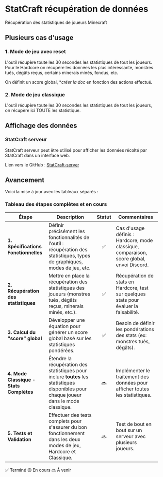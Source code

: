 # StatCraft récupération de données

Récupération des statistiques de joueurs Minecraft

## Plusieurs cas d'usage
### 1. Mode de jeu avec reset
L'outil récupère toute les 30 secondes les statistiques de tout les joueurs. Pour le Hardcore on récupère les
données les plus intéressante, monstres tués, dégâts reçus, certains minerais minés, fondus, etc.

On définit un score global, **créer la doc* en fonction des actions effectué.

### 2. Mode de jeu classique
L'outil récupère toute les 30 secondes les statistiques de tout les joueurs, on récupère ici TOUTE les
statistique.

## Affichage des données
### StatCraft serveur 

StatCraft serveur peut être utilisé pour afficher les données récolté par StatCraft dans un interface web.

Lien vers le GitHub : [StatCraft-server](https://github.com/Loutreee/StatCraft)

## Avancement

Voici la mise à jour avec les tableaux séparés :

### Tableau des étapes complètes et en cours

| **Étape**                                  | **Description**                                                                                                                                           | **Statut**            | **Commentaires**                                                                                                  |
|--------------------------------------------|-----------------------------------------------------------------------------------------------------------------------------------------------------------|:-----------------------:|--------------------------------------------------------------------------------------------------------------------|
| **1. Spécifications Fonctionnelles**       | Définir précisément les fonctionnalités de l'outil : récupération des statistiques, types de graphiques, modes de jeu, etc.                                  | ✅ | Cas d'usage définis : Hardcore, mode classique, comparaison, score global, envoi Discord.                         |
| **2. Récupération des statistiques**       | Mettre en place la récupération des statistiques des joueurs (monstres tués, dégâts reçus, minerais minés, etc.).                                           | ✅ | Récupération de stats en Hardcore, test sur quelques stats pour évaluer la faisabilité.                           |
| **3. Calcul du "score" global**            | Développer une équation pour générer un score global basé sur les statistiques pondérées.                                                                   | ✅ | Besoin de définir les pondérations des stats (ex: monstres tués, dégâts).                                         |
| **4. Mode Classique - Stats Complètes**    | Étendre la récupération des statistiques pour inclure **toutes** les statistiques disponibles pour chaque joueur dans le mode classique.                     | 🔜 | Implémenter le traitement des données pour afficher toutes les statistiques.                                      |
| **5. Tests et Validation**                | Effectuer des tests complets pour s'assurer du bon fonctionnement dans les deux modes de jeu, Hardcore et Classique.                                        | 🔜 | Test de bout en bout sur un serveur avec plusieurs joueurs.                                                       |

✅ Terminé
🟡 En cours
🔜 À venir
